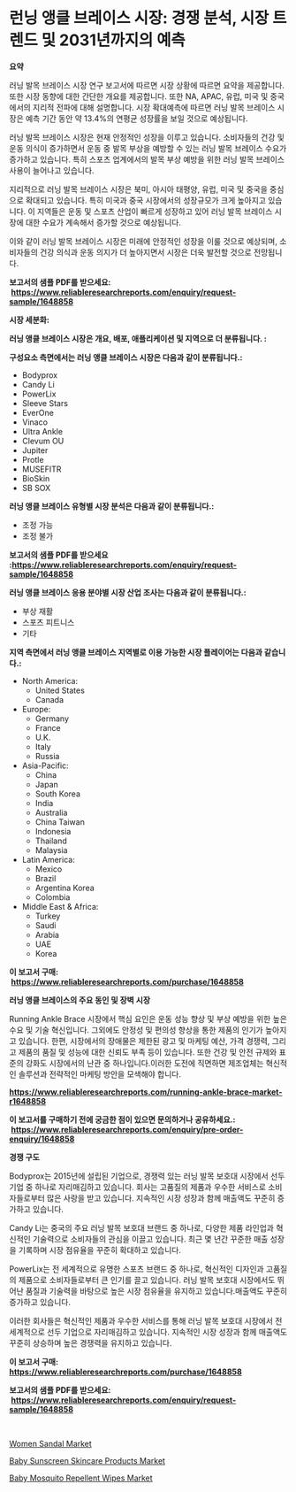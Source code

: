 <p><h1>런닝 앵클 브레이스 시장: 경쟁 분석, 시장 트렌드 및 2031년까지의 예측</h1></p><p><strong>요약</strong></p>
<p><p>러닝 발목 브레이스 시장 연구 보고서에 따르면 시장 상황에 따르면 요약을 제공합니다. 또한 시장 동향에 대한 간단한 개요를 제공합니다. 또한 NA, APAC, 유럽, 미국 및 중국에서의 지리적 전파에 대해 설명합니다. 시장 확대예측에 따르면 러닝 발목 브레이스 시장은 예측 기간 동안 약 13.4%의 연평균 성장률을 보일 것으로 예상됩니다.</p><p>러닝 발목 브레이스 시장은 현재 안정적인 성장을 이루고 있습니다. 소비자들의 건강 및 운동 의식이 증가하면서 운동 중 발목 부상을 예방할 수 있는 러닝 발목 브레이스 수요가 증가하고 있습니다. 특히 스포츠 업계에서의 발목 부상 예방을 위한 러닝 발목 브레이스 사용이 늘어나고 있습니다.</p><p>지리적으로 러닝 발목 브레이스 시장은 북미, 아시아 태평양, 유럽, 미국 및 중국을 중심으로 확대되고 있습니다. 특히 미국과 중국 시장에서의 성장규모가 크게 높아지고 있습니다. 이 지역들은 운동 및 스포츠 산업이 빠르게 성장하고 있어 러닝 발목 브레이스 시장에 대한 수요가 계속해서 증가할 것으로 예상됩니다.</p><p>이와 같이 러닝 발목 브레이스 시장은 미래에 안정적인 성장을 이룰 것으로 예상되며, 소비자들의 건강 의식과 운동 의지가 더 높아지면서 시장은 더욱 발전할 것으로 전망됩니다.</p></p>
<p><strong>보고서의 샘플 PDF를 받으세요: &nbsp;<a href="https://www.reliableresearchreports.com/enquiry/request-sample/1648858">https://www.reliableresearchreports.com/enquiry/request-sample/1648858</a></strong></p>
<p><strong>시장 세분화:</strong></p>
<p><strong> 러닝 앵클 브레이스 시장은 개요, 배포, 애플리케이션 및 지역으로 더 분류됩니다. :</strong></p>
<p><strong>구성요소 측면에서는 러닝 앵클 브레이스 시장은 다음과 같이 분류됩니다.:</strong></p>
<p><ul><li>Bodyprox</li><li>Candy Li</li><li>PowerLix</li><li>Sleeve Stars</li><li>EverOne</li><li>Vinaco</li><li>Ultra Ankle</li><li>Clevum OU</li><li>‎Jupiter</li><li>Protle</li><li>MUSEFITR</li><li>BioSkin</li><li>SB SOX</li></ul></p>
<p><strong> 러닝 앵클 브레이스 유형별 시장 분석은 다음과 같이 분류됩니다.:</strong></p>
<p><ul><li>조정 가능</li><li>조정 불가</li></ul></p>
<p><strong>보고서의 샘플 PDF를 받으세요 :<a href="https://www.reliableresearchreports.com/enquiry/request-sample/1648858">https://www.reliableresearchreports.com/enquiry/request-sample/1648858</a></strong></p>
<p><strong> 러닝 앵클 브레이스 응용 분야별 시장 산업 조사는 다음과 같이 분류됩니다.:</strong></p>
<p><ul><li>부상 재활</li><li>스포츠 피트니스</li><li>기타</li></ul></p>
<p><strong>지역 측면에서 러닝 앵클 브레이스 지역별로 이용 가능한 시장 플레이어는 다음과 같습니다.:</strong></p>
<p><ul>
    <li>
        North America:
        <ul>
            <li>United States</li>
            <li>Canada</li>
        </ul>
    </li>
    <li>
        Europe:
        <ul>
            <li>Germany</li>
            <li>France</li>
            <li>U.K.</li>
            <li>Italy</li>
            <li>Russia</li>
        </ul>
    </li>
    <li>
        Asia-Pacific:
        <ul>
            <li>China</li>
            <li>Japan</li>
            <li>South Korea</li>
            <li>India</li>
            <li>Australia</li>
            <li>China Taiwan</li>
            <li>Indonesia</li>
            <li>Thailand</li>
            <li>Malaysia</li>
        </ul>
    </li>
    <li>
        Latin America:
        <ul>
            <li>Mexico</li>
            <li>Brazil</li>
            <li>Argentina Korea</li>
            <li>Colombia</li>
        </ul>
    </li>
    <li>
        Middle East & Africa:
        <ul>
            <li>Turkey</li>
            <li>Saudi</li>
            <li>Arabia</li>
            <li>UAE</li>
            <li>Korea</li>
        </ul>
    </li>
    </ul></p>
<p><strong>이 보고서 구매: &nbsp;<a href="https://www.reliableresearchreports.com/purchase/1648858">https://www.reliableresearchreports.com/purchase/1648858</a></strong></p>
<p><strong>러닝 앵클 브레이스의 주요 동인 및 장벽 시장</strong></p>
<p><p>Running Ankle Brace 시장에서 핵심 요인은 운동 성능 향상 및 부상 예방을 위한 높은 수요 및 기술 혁신입니다. 그외에도 안정성 및 편의성 향상을 통한 제품의 인기가 높아지고 있습니다. 한편, 시장에서의 장애물은 제한된 광고 및 마케팅 예산, 가격 경쟁력, 그리고 제품의 품질 및 성능에 대한 신뢰도 부족 등이 있습니다. 또한 건강 및 안전 규제와 표준의 강화도 시장에서의 난관 중 하나입니다.이러한 도전에 직면하면 제조업체는 혁신적인 솔루션과 전략적인 마케팅 방안을 모색해야 합니다.</p></p>
<p><strong><a href="https://www.reliableresearchreports.com/running-ankle-brace-market-r1648858">https://www.reliableresearchreports.com/running-ankle-brace-market-r1648858</a></strong></p>
<p><strong>이 보고서를 구매하기 전에 궁금한 점이 있으면 문의하거나 공유하세요.: &nbsp;<a href="https://www.reliableresearchreports.com/enquiry/pre-order-enquiry/1648858">https://www.reliableresearchreports.com/enquiry/pre-order-enquiry/1648858</a></strong></p>
<p><strong>경쟁 구도</strong></p>
<p><p>Bodyprox는 2015년에 설립된 기업으로, 경쟁력 있는 러닝 발목 보호대 시장에서 선두 기업 중 하나로 자리매김하고 있습니다. 회사는 고품질의 제품과 우수한 서비스로 소비자들로부터 많은 사랑을 받고 있습니다. 지속적인 시장 성장과 함께 매출액도 꾸준히 증가하고 있습니다.</p><p>Candy Li는 중국의 주요 러닝 발목 보호대 브랜드 중 하나로, 다양한 제품 라인업과 혁신적인 기술력으로 소비자들의 관심을 이끌고 있습니다. 최근 몇 년간 꾸준한 매출 성장을 기록하며 시장 점유율을 꾸준히 확대하고 있습니다.</p><p>PowerLix는 전 세계적으로 유명한 스포츠 브랜드 중 하나로, 혁신적인 디자인과 고품질의 제품으로 소비자들로부터 큰 인기를 끌고 있습니다. 러닝 발목 보호대 시장에서도 뛰어난 품질과 기술력을 바탕으로 높은 시장 점유율을 유지하고 있습니다.매출액도 꾸준히 증가하고 있습니다.</p><p>이러한 회사들은 혁신적인 제품과 우수한 서비스를 통해 러닝 발목 보호대 시장에서 전 세계적으로 선두 기업으로 자리매김하고 있습니다. 지속적인 시장 성장과 함께 매출액도 꾸준히 상승하며 높은 경쟁력을 유지하고 있습니다.</p></p>
<p><strong>이 보고서 구매: &nbsp; <a href="https://www.reliableresearchreports.com/purchase/1648858">https://www.reliableresearchreports.com/purchase/1648858</a></strong></p>
<p><strong>보고서의 샘플 PDF를 받으세요: &nbsp;<a href="https://www.reliableresearchreports.com/enquiry/request-sample/1648858">https://www.reliableresearchreports.com/enquiry/request-sample/1648858</a></strong><strong></strong></p>
<p>&nbsp;</p>
<p><p><a href="https://www.linkedin.com/pulse/women-sandal-market-share-evolution-growth-trends-2024--lnodc?trackingId=CFIua66J6yWG5hvmz9OZuQ%3D%3D">Women Sandal Market</a></p><p><a href="https://www.linkedin.com/pulse/baby-sunscreen-skincare-products-market-trends-analysis-forecasted-gvpdf?trackingId=EbYlmgvFOFOl3Y4gomyPZA%3D%3D">Baby Sunscreen Skincare Products Market</a></p><p><a href="https://www.linkedin.com/pulse/baby-mosquito-repellent-wipes-market-size-cagr-trends-2024-2030-7xl4f?trackingId=kxjUtILWc12c%2FlD%2B7yUzxA%3D%3D">Baby Mosquito Repellent Wipes Market</a></p></p>